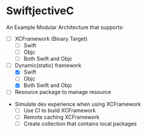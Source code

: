# SwiftjectiveC

An Example Modular Architecture that supports:

- [ ] XCFramework (Binary Target)
  - [ ] Swift
  - [ ] Objc
  - [ ] Both Swift and Objc
- [ ] Dynamic(static) framework
  - [x] Swift
  - [ ] Objc
  - [x] Both Swift and Objc
- [ ] Resource package to manage resource
- Simulate dev experience when using XCFramework
  - [ ] Use CI to build XCFramework
  - [ ] Remote caching XCFramework
  - [ ] Create collection that contains local packages
